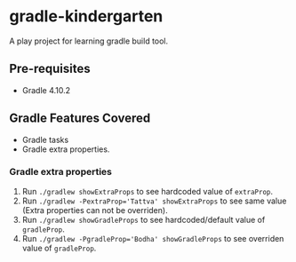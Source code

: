# gradle-kindergarten
A play project for learning gradle build tool.

## Pre-requisites
- Gradle 4.10.2

## Gradle Features Covered
* Gradle tasks
* Gradle extra properties.

### Gradle extra properties
1. Run ```./gradlew showExtraProps``` to see hardcoded value of ```extraProp```.
2. Run ```./gradlew -PextraProp='Tattva' showExtraProps``` to see same value (Extra properties can not be overriden).
3. Run ```./gradlew showGradleProps``` to see hardcoded/default value of ```gradleProp```.
4. Run ```./gradlew -PgradleProp='Bodha' showGradleProps``` to see overriden value of ```gradleProp```.

